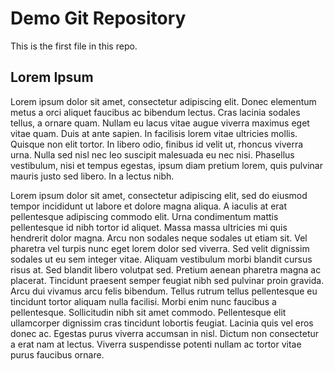 # Demo Git Repository
This is the first file in this repo.

## Lorem Ipsum
Lorem ipsum dolor sit amet, consectetur adipiscing elit. Donec elementum metus a orci 
aliquet faucibus ac bibendum lectus. Cras lacinia sodales tellus, a ornare quam. Nullam 
eu lacus vitae augue viverra maximus eget vitae quam. Duis at ante sapien. In facilisis 
lorem vitae ultricies mollis. Quisque non elit tortor. In libero odio, finibus id velit 
ut, rhoncus viverra urna. Nulla sed nisl nec leo suscipit malesuada eu nec nisi. Phasellus 
vestibulum, nisi et tempus egestas, ipsum diam pretium lorem, quis pulvinar mauris justo sed 
libero. In a lectus nibh.

Lorem ipsum dolor sit amet, consectetur adipiscing elit, sed do eiusmod tempor incididunt 
ut labore et dolore magna aliqua. A iaculis at erat pellentesque adipiscing commodo elit. 
Urna condimentum mattis pellentesque id nibh tortor id aliquet. Massa massa ultricies mi 
quis hendrerit dolor magna. Arcu non sodales neque sodales ut etiam sit. Vel pharetra vel 
turpis nunc eget lorem dolor sed viverra. Sed velit dignissim sodales ut eu sem integer vitae. 
Aliquam vestibulum morbi blandit cursus risus at. Sed blandit libero volutpat sed. Pretium 
aenean pharetra magna ac placerat. Tincidunt praesent semper feugiat nibh sed pulvinar proin 
gravida. Arcu dui vivamus arcu felis bibendum. Tellus rutrum tellus pellentesque eu tincidunt 
tortor aliquam nulla facilisi. Morbi enim nunc faucibus a pellentesque. Sollicitudin nibh sit 
amet commodo. Pellentesque elit ullamcorper dignissim cras tincidunt lobortis feugiat. 
Lacinia quis vel eros donec ac. Egestas purus viverra accumsan in nisl. Dictum non consectetur 
a erat nam at lectus. Viverra suspendisse potenti nullam ac tortor vitae purus faucibus ornare.